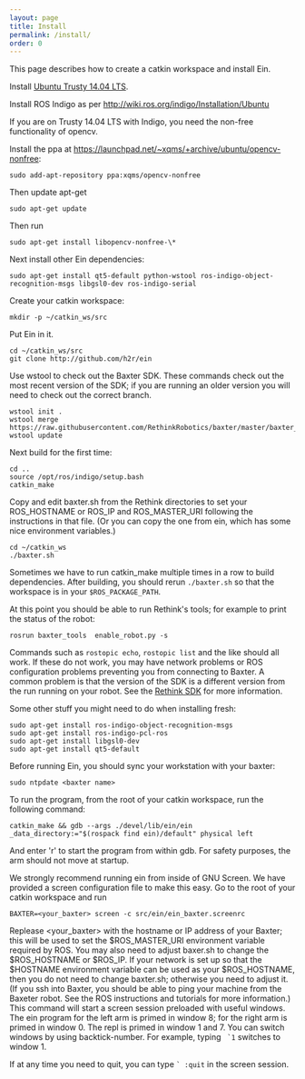 ```yaml
---
layout: page
title: Install
permalink: /install/
order: 0
---
```



This page describes how to create a catkin workspace and install Ein.

Install [Ubuntu Trusty 14.04 LTS](http://releases.ubuntu.com/14.04/).

Install ROS Indigo as per http://wiki.ros.org/indigo/Installation/Ubuntu

If you are on Trusty 14.04 LTS with Indigo, you need the non-free
functionality of opencv.

Install the ppa at https://launchpad.net/~xqms/+archive/ubuntu/opencv-nonfree:

```
sudo add-apt-repository ppa:xqms/opencv-nonfree
```

Then update apt-get 

```
sudo apt-get update
```

Then run

```
sudo apt-get install libopencv-nonfree-\*
```

Next install other Ein dependencies: 

```
sudo apt-get install qt5-default python-wstool ros-indigo-object-recognition-msgs libgsl0-dev ros-indigo-serial
```

Create your catkin workspace:

```
mkdir -p ~/catkin_ws/src
```

Put Ein in it.

```
cd ~/catkin_ws/src
git clone http://github.com/h2r/ein
```

Use wstool to check out the Baxter SDK.  These commands check out the
most recent version of the SDK; if you are running an older version
you will need to check out the correct branch. 

```
wstool init .
wstool merge https://raw.githubusercontent.com/RethinkRobotics/baxter/master/baxter_sdk.rosinstall
wstool update
```

Next build for the first time:

```
cd .. 
source /opt/ros/indigo/setup.bash
catkin_make
```

Copy and edit baxter.sh from the Rethink directories to set your
ROS_HOSTNAME or ROS_IP and ROS_MASTER_URI following the instructions
in that file.   (Or you can copy the one from ein, which has some nice environment variables.)  

```
cd ~/catkin_ws
./baxter.sh
```


Sometimes we have to run catkin_make multiple times in a row to build
dependencies.  After building, you should rerun `./baxter.sh` so that
the workspace is in your `$ROS_PACKAGE_PATH`.

At this point you should be able to run Rethink's tools; for example
to print the status of the robot:

``` 
rosrun baxter_tools  enable_robot.py -s
```

Commands such as `rostopic echo`, `rostopic list` and the like should
all work.  If these do not work, you may have network problems or ROS
configuration problems preventing you from connecting to Baxter.  A
common problem is that the version of the SDK is a different version
from the run running on your robot.  See the [Rethink
SDK](http://sdk.rethinkrobotics.com/wiki/Main_Page) for more
information.


Some other stuff you might need to do when installing fresh:

```
sudo apt-get install ros-indigo-object-recognition-msgs
sudo apt-get install ros-indigo-pcl-ros
sudo apt-get install libgsl0-dev
sudo apt-get install qt5-default
```

Before running Ein, you should sync your workstation with your baxter:

```
sudo ntpdate <baxter name>
```

To run the program, from the root of your catkin workspace, run the
following command:

```
catkin_make && gdb --args ./devel/lib/ein/ein  _data_directory:="$(rospack find ein)/default" physical left
```

And enter 'r' to start the program from within gdb. For safety
purposes, the arm should not move at startup.


We strongly recommend running ein from inside of GNU Screen.  We have
provided a screen configuration file to make this easy.  Go to the
root of your catkin workspace and run

``` 
BAXTER=<your_baxter> screen -c src/ein/ein_baxter.screenrc
```

Replease <your_baxter> with the hostname or IP address of your Baxter;
this will be used to set the $ROS_MASTER_URI environment variable
required by ROS.  You may also need to adjust baxer.sh to change the
$ROS_HOSTNAME or $ROS_IP.  If your network is set up so that the
$HOSTNAME environment variable can be used as your $ROS_HOSTNAME, then
you do not need to change baxter.sh; otherwise you need to adjust it.
(If you ssh into Baxter, you should be able to ping your machine from
the Baxeter robot.  See the ROS instructions and tutorials for more
information.)  This command will start a screen session preloaded with
useful windows.  The ein program for the left arm is primed in window
8; for the right arm is primed in window 0.  The repl is primed in
window 1 and 7.  You can switch windows by using backtick-number.  For
example, typing `` `1`` switches to window 1.

If at any time you need to quit, you can type `` ` :quit `` in the
screen session.